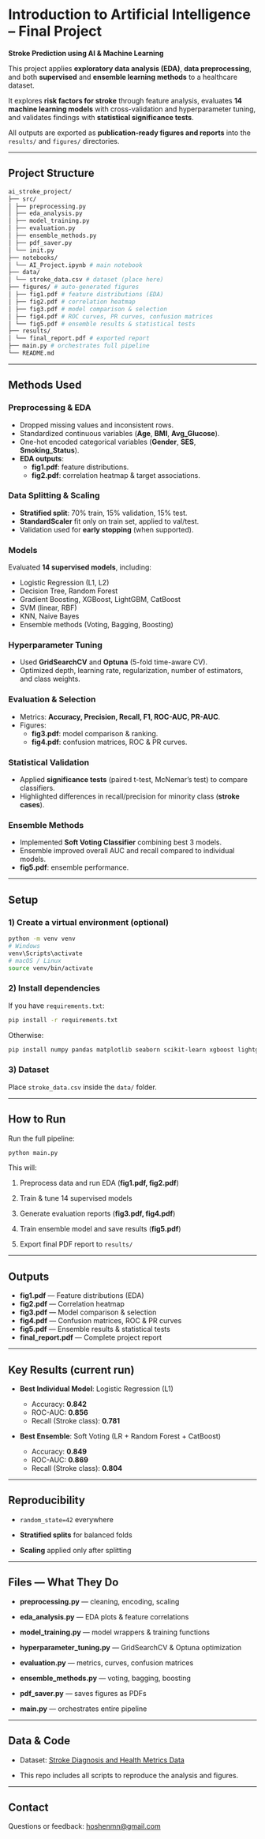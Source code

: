 # Introduction to Artificial Intelligence – Final Project  
**Stroke Prediction using AI & Machine Learning**

This project applies **exploratory data analysis (EDA)**, **data preprocessing**, and both **supervised** and **ensemble learning methods** to a healthcare dataset.

It explores **risk factors for stroke** through feature analysis, evaluates **14 machine learning models** with cross-validation and hyperparameter tuning, and validates findings with **statistical significance tests**.  

All outputs are exported as **publication-ready figures and reports** into the `results/` and `figures/` directories.

---

## Project Structure
```bash
ai_stroke_project/
├── src/
│ ├── preprocessing.py
│ ├── eda_analysis.py
│ ├── model_training.py
│ ├── evaluation.py
│ ├── ensemble_methods.py
│ ├── pdf_saver.py
│ └── init.py
├── notebooks/
│ └── AI_Project.ipynb # main notebook
├── data/
│ └── stroke_data.csv # dataset (place here)
├── figures/ # auto-generated figures
│ ├── fig1.pdf # feature distributions (EDA)
│ ├── fig2.pdf # correlation heatmap
│ ├── fig3.pdf # model comparison & selection
│ ├── fig4.pdf # ROC curves, PR curves, confusion matrices
│ └── fig5.pdf # ensemble results & statistical tests
├── results/
│ └── final_report.pdf # exported report
├── main.py # orchestrates full pipeline
└── README.md
```
---
## Methods Used

### Preprocessing & EDA
- Dropped missing values and inconsistent rows.  
- Standardized continuous variables (**Age**, **BMI**, **Avg_Glucose**).  
- One-hot encoded categorical variables (**Gender**, **SES**, **Smoking_Status**).  
- **EDA outputs**:  
  - **fig1.pdf**: feature distributions.  
  - **fig2.pdf**: correlation heatmap & target associations.  

### Data Splitting & Scaling
- **Stratified split**: 70% train, 15% validation, 15% test.  
- **StandardScaler** fit only on train set, applied to val/test.  
- Validation used for **early stopping** (when supported).  

### Models
Evaluated **14 supervised models**, including:  
- Logistic Regression (L1, L2)  
- Decision Tree, Random Forest  
- Gradient Boosting, XGBoost, LightGBM, CatBoost  
- SVM (linear, RBF)  
- KNN, Naive Bayes  
- Ensemble methods (Voting, Bagging, Boosting)  

### Hyperparameter Tuning
- Used **GridSearchCV** and **Optuna** (5-fold time-aware CV).  
- Optimized depth, learning rate, regularization, number of estimators, and class weights.  

### Evaluation & Selection
- Metrics: **Accuracy, Precision, Recall, F1, ROC-AUC, PR-AUC**.  
- Figures:  
  - **fig3.pdf**: model comparison & ranking.  
  - **fig4.pdf**: confusion matrices, ROC & PR curves.  

### Statistical Validation
- Applied **significance tests** (paired t-test, McNemar’s test) to compare classifiers.  
- Highlighted differences in recall/precision for minority class (**stroke cases**).  

### Ensemble Methods
- Implemented **Soft Voting Classifier** combining best 3 models.  
- Ensemble improved overall AUC and recall compared to individual models.  
- **fig5.pdf**: ensemble performance.  

---

## Setup

### 1) Create a virtual environment (optional)
```bash
python -m venv venv
# Windows
venv\Scripts\activate
# macOS / Linux
source venv/bin/activate
```

### 2) Install dependencies
If you have `requirements.txt`:
```bash
pip install -r requirements.txt
```
Otherwise:
```bash
pip install numpy pandas matplotlib seaborn scikit-learn xgboost lightgbm catboost optuna reportlab pypdf
```

### 3) Dataset
Place `stroke_data.csv` inside the `data/` folder.

---

## How to Run
Run the full pipeline:
```bash
python main.py
```
This will:

1. Preprocess data and run EDA (**fig1.pdf, fig2.pdf**)

2. Train & tune 14 supervised models

3. Generate evaluation reports (**fig3.pdf, fig4.pdf**)

4. Train ensemble model and save results (**fig5.pdf**)

5. Export final PDF report to `results/`

---

## Outputs

- **fig1.pdf** — Feature distributions (EDA)  
- **fig2.pdf** — Correlation heatmap  
- **fig3.pdf** — Model comparison & selection  
- **fig4.pdf** — Confusion matrices, ROC & PR curves  
- **fig5.pdf** — Ensemble results & statistical tests  
- **final_report.pdf** — Complete project report

---

## Key Results (current run)

- **Best Individual Model**: Logistic Regression (L1)  
  - Accuracy: **0.842**  
  - ROC-AUC: **0.856**  
  - Recall (Stroke class): **0.781**

- **Best Ensemble**: Soft Voting (LR + Random Forest + CatBoost)  
  - Accuracy: **0.849**  
  - ROC-AUC: **0.869**  
  - Recall (Stroke class): **0.804**

---

## Reproducibility

- `random_state=42` everywhere

- **Stratified splits** for balanced folds

- **Scaling** applied only after splitting

---

## Files — What They Do

- **preprocessing.py** — cleaning, encoding, scaling

- **eda_analysis.py** — EDA plots & feature correlations

- **model_training.py** — model wrappers & training functions

- **hyperparameter_tuning.py** — GridSearchCV & Optuna optimization

- **evaluation.py** — metrics, curves, confusion matrices

- **ensemble_methods.py** — voting, bagging, boosting

- **pdf_saver.py** — saves figures as PDFs

- **main.py** — orchestrates entire pipeline

---

## Data & Code

- Dataset: [Stroke Diagnosis and Health Metrics Data](https://www.kaggle.com/datasets/shriyashjagtap/stroke-diagnosis-and-health-metrics-data)


- This repo includes all scripts to reproduce the analysis and figures.

---

## Contact

Questions or feedback: hoshenmn@gmail.com
